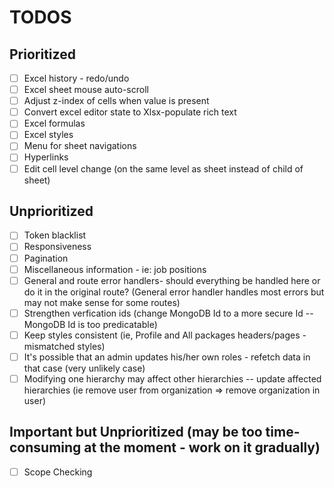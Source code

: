 # TODOS

## Prioritized

- [ ] Excel history - redo/undo
- [ ] Excel sheet mouse auto-scroll
- [ ] Adjust z-index of cells when value is present
- [ ] Convert excel editor state to Xlsx-populate rich text
- [ ] Excel formulas
- [ ] Excel styles
- [ ] Menu for sheet navigations
- [ ] Hyperlinks
- [ ] Edit cell level change (on the same level as sheet instead of child of sheet)

## Unprioritized

- [ ] Token blacklist
- [ ] Responsiveness
- [ ] Pagination
- [ ] Miscellaneous information - ie: job positions
- [ ] General and route error handlers- should everything be handled here or do it in the original route? (General error handler handles most errors but may not make sense for some routes)
- [ ] Strengthen verfication ids (change MongoDB Id to a more secure Id -- MongoDB Id is too predicatable)
- [ ] Keep styles consistent (ie, Profile and All packages headers/pages - mismatched styles)
- [ ] It's possible that an admin updates his/her own roles - refetch data in that case (very unlikely case)
- [ ] Modifying one hierarchy may affect other hierarchies -- update affected hierarchies (ie remove user from organization => remove organization in user)

## Important but Unprioritized (may be too time-consuming at the moment - work on it gradually)

- [ ] Scope Checking
